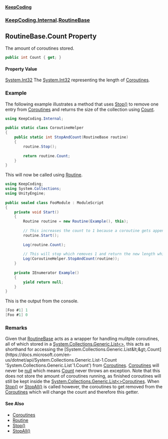 #### [KeepCoding](index.md 'index')
### [KeepCoding.Internal](KeepCoding.Internal.md 'KeepCoding.Internal').[RoutineBase](RoutineBase.md 'KeepCoding.Internal.RoutineBase')
## RoutineBase.Count Property
The amount of coroutines stored.  
```csharp
public int Count { get; }
```
#### Property Value
[System.Int32](https://docs.microsoft.com/en-us/dotnet/api/System.Int32 'System.Int32')
The [System.Int32](https://docs.microsoft.com/en-us/dotnet/api/System.Int32 'System.Int32') representing the length of [Coroutines](RoutineBase.Coroutines.md 'KeepCoding.Internal.RoutineBase.Coroutines').  
### Example
The following example illustrates a method that uses [Stop()](RoutineBase.Stop().md 'KeepCoding.Internal.RoutineBase.Stop()') to remove one entry from [Coroutines](RoutineBase.Coroutines.md 'KeepCoding.Internal.RoutineBase.Coroutines') and returns the size of the collection using [Count](RoutineBase.Count.md 'KeepCoding.Internal.RoutineBase.Count').  
```csharp
using KeepCoding.Internal;  
  
public static class CoroutineHelper  
{  
    public static int StopAndCount(RoutineBase routine)  
    {  
        routine.Stop();  
          
        return routine.Count;  
    }  
}  
```
  
This will now be called using [Routine](Routine.md 'KeepCoding.Routine').  
```csharp
using KeepCoding;  
using System.Collections;  
using UnityEngine;  
  
public sealed class FooModule : ModuleScript  
{  
    private void Start()  
    {  
        Routine routine = new Routine(Example(), this);  
          
        // This increases the count to 1 because a coroutine gets appended.  
        routine.Start();  
          
        Log(routine.Count);  
          
        // This will stop which removes 1 and return the new length which is 0.  
        Log(CoroutineHelper.StopAndCount(routine));  
    }  
      
    private IEnumerator Example()  
    {  
        yield return null;  
    }  
}  
```
  
This is the output from the console.  
```csharp
[Foo #1] 1  
[Foo #1] 0  
```
### Remarks
Given that [RoutineBase](RoutineBase.md 'KeepCoding.Internal.RoutineBase') acts as a wrapper for handling mulitple coroutines, all of which stored in a [System.Collections.Generic.List&lt;&gt;](https://docs.microsoft.com/en-us/dotnet/api/System.Collections.Generic.List-1 'System.Collections.Generic.List`1'), this acts as shorthand for accessing the [System.Collections.Generic.List&lt;&gt;.Count](https://docs.microsoft.com/en-us/dotnet/api/System.Collections.Generic.List-1.Count 'System.Collections.Generic.List`1.Count') from [Coroutines](RoutineBase.Coroutines.md 'KeepCoding.Internal.RoutineBase.Coroutines'). [Coroutines](RoutineBase.Coroutines.md 'KeepCoding.Internal.RoutineBase.Coroutines') will never be [null](https://docs.microsoft.com/en-us/dotnet/csharp/language-reference/keywords/null 'https://docs.microsoft.com/en-us/dotnet/csharp/language-reference/keywords/null') which means [Count](RoutineBase.Count.md 'KeepCoding.Internal.RoutineBase.Count') never throws an exception. Note that this does not store the amount of coroutines running, as finished coroutines will still be kept inside the [System.Collections.Generic.List&lt;&gt;](https://docs.microsoft.com/en-us/dotnet/api/System.Collections.Generic.List-1 'System.Collections.Generic.List`1')[Coroutines](RoutineBase.Coroutines.md 'KeepCoding.Internal.RoutineBase.Coroutines'). When [Stop()](RoutineBase.Stop().md 'KeepCoding.Internal.RoutineBase.Stop()') or [StopAll()](RoutineBase.StopAll().md 'KeepCoding.Internal.RoutineBase.StopAll()') is called however, the coroutines to get removed from the [Coroutines](RoutineBase.Coroutines.md 'KeepCoding.Internal.RoutineBase.Coroutines') which will change the count and therefore this getter.  
#### See Also
- [Coroutines](RoutineBase.Coroutines.md 'KeepCoding.Internal.RoutineBase.Coroutines')
- [Routine](Routine.md 'KeepCoding.Routine')
- [Stop()](RoutineBase.Stop().md 'KeepCoding.Internal.RoutineBase.Stop()')
- [StopAll()](RoutineBase.StopAll().md 'KeepCoding.Internal.RoutineBase.StopAll()')
